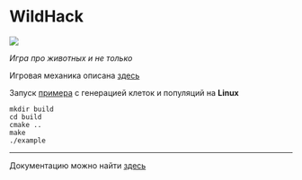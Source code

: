 # WildHack

![](https://github.com/NikitaEvs/peach/workflows/unit_test/badge.svg)

_Игра про животных и не только_

Игровая механика описана [здесь](docs/gameplay.md)

Запуск [примера](test/test.cpp) с генерацией клеток и популяций на **Linux**

```
mkdir build
cd build
cmake ..
make
./example
```

---
Документацию можно найти [здесь](http://51.15.97.72:5555/)